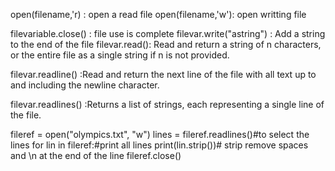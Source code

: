 open(filename,'r) : open a read file
open(filename,'w'): open writting file

filevariable.close() : file use is complete
filevar.write("astring") : Add a string to the end of the file
filevar.read(): Read and return a string of n characters, or the entire file as a single string if n is not provided.

filevar.readline() :Read and return the next line of the file with all text up to and including the newline character.

filevar.readlines() :Returns a list of strings, each representing a single line of the file.

fileref = open("olympics.txt", "w")
lines = fileref.readlines()#to select the lines
for lin in fileref:#print all lines
    print(lin.strip())# strip remove spaces and \n at the end of the line
fileref.close()